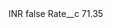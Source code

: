 <?xml version="1.0" encoding="UTF-8"?>
<CustomMetadata xmlns="http://soap.sforce.com/2006/04/metadata" xmlns:xsi="http://www.w3.org/2001/XMLSchema-instance" xmlns:xsd="http://www.w3.org/2001/XMLSchema">
    <label>INR</label>
    <protected>false</protected>
    <values>
        <field>Rate__c</field>
        <value xsi:type="xsd:double">71.35</value>
    </values>
</CustomMetadata>
